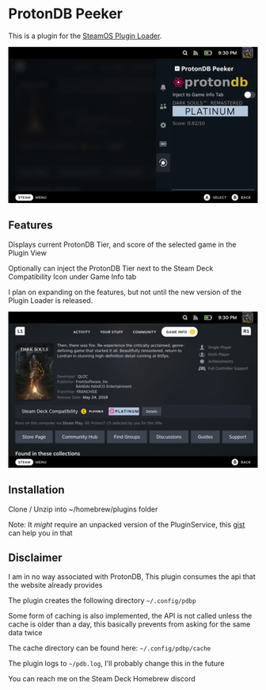 # ProtonDB Peeker

This is a plugin for the [SteamOS Plugin Loader](https://github.com/SteamDeckHomebrew/PluginLoader).

![demo](./res/pluginview.png)

## Features

Displays current ProtonDB Tier, and score of the selected game in the Plugin View

Optionally can inject the ProtonDB Tier next to the Steam Deck Compatibility Icon under Game Info tab

I plan on expanding on the features, but not until the new version of the Plugin Loader is released.

![demo](./res/gamedetailsview.png)

## Installation
Clone / Unzip into ~/homebrew/plugins folder

Note: It _might_ require an unpacked version of the PluginService, this [gist](https://gist.github.com/neonoxd/4e060240ad61bb5135116c88824f8e9a) can help you in that

## Disclaimer
I am in no way associated with ProtonDB, This plugin consumes the api that the website already provides

The plugin creates the following directory `~/.config/pdbp`

Some form of caching is also implemented, the API is not called unless the cache is older than a day, this basically prevents from asking for the same data twice

The cache directory can be found here: `~/.config/pdbp/cache`

The plugin logs to `~/pdb.log`, I'll probably change this in the future

You can reach me on the Steam Deck Homebrew discord